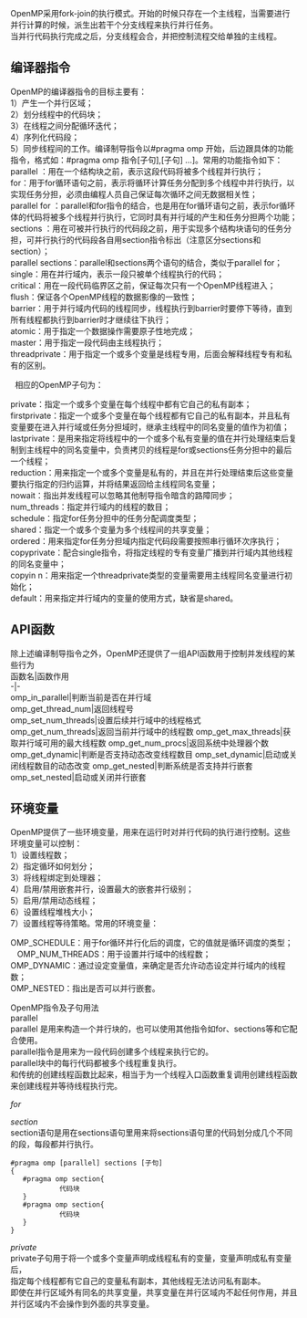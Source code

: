 OpenMP采用fork-join的执行模式。开始的时候只存在一个主线程，当需要进行并行计算的时候，派生出若干个分支线程来执行并行任务。    
当并行代码执行完成之后，分支线程会合，并把控制流程交给单独的主线程。  

## 编译器指令 ##    
OpenMP的编译器指令的目标主要有：  
1）产生一个并行区域；  
2）划分线程中的代码块；  
3）在线程之间分配循环迭代；  
4）序列化代码段；  
5）同步线程间的工作。编译制导指令以#pragma omp 开始，后边跟具体的功能指令，格式如：#pragma omp 指令[子句],[子句] …]。常用的功能指令如下：  
parallel ：用在一个结构块之前，表示这段代码将被多个线程并行执行；  
for：用于for循环语句之前，表示将循环计算任务分配到多个线程中并行执行，以实现任务分担，必须由编程人员自己保证每次循环之间无数据相关性；  
parallel for ：parallel和for指令的结合，也是用在for循环语句之前，表示for循环体的代码将被多个线程并行执行，它同时具有并行域的产生和任务分担两个功能；  
sections ：用在可被并行执行的代码段之前，用于实现多个结构块语句的任务分担，可并行执行的代码段各自用section指令标出（注意区分sections和section）；  
parallel sections：parallel和sections两个语句的结合，类似于parallel for；  
single：用在并行域内，表示一段只被单个线程执行的代码；  
critical：用在一段代码临界区之前，保证每次只有一个OpenMP线程进入；  
flush：保证各个OpenMP线程的数据影像的一致性；  
barrier：用于并行域内代码的线程同步，线程执行到barrier时要停下等待，直到所有线程都执行到barrier时才继续往下执行；  
atomic：用于指定一个数据操作需要原子性地完成；  
master：用于指定一段代码由主线程执行；  
threadprivate：用于指定一个或多个变量是线程专用，后面会解释线程专有和私有的区别。  

 
相应的OpenMP子句为：   


private：指定一个或多个变量在每个线程中都有它自己的私有副本；  
firstprivate：指定一个或多个变量在每个线程都有它自己的私有副本，并且私有变量要在进入并行域或任务分担域时，继承主线程中的同名变量的值作为初值；  
lastprivate：是用来指定将线程中的一个或多个私有变量的值在并行处理结束后复制到主线程中的同名变量中，负责拷贝的线程是for或sections任务分担中的最后一个线程；   
reduction：用来指定一个或多个变量是私有的，并且在并行处理结束后这些变量要执行指定的归约运算，并将结果返回给主线程同名变量；  
nowait：指出并发线程可以忽略其他制导指令暗含的路障同步；  
num_threads：指定并行域内的线程的数目；   
schedule：指定for任务分担中的任务分配调度类型；  
shared：指定一个或多个变量为多个线程间的共享变量；  
ordered：用来指定for任务分担域内指定代码段需要按照串行循环次序执行；  
copyprivate：配合single指令，将指定线程的专有变量广播到并行域内其他线程的同名变量中；  
copyin n：用来指定一个threadprivate类型的变量需要用主线程同名变量进行初始化；  
default：用来指定并行域内的变量的使用方式，缺省是shared。  

## API函数 ##  
除上述编译制导指令之外，OpenMP还提供了一组API函数用于控制并发线程的某些行为   
函数名|函数作用  
-|-  
omp_in_parallel|判断当前是否在并行域    
omp_get_thread_num|返回线程号  
omp_set_num_threads|设置后续并行域中的线程格式  
omp_get_num_threads|返回当前并行域中的线程数
omp_get_max_threads|获取并行域可用的最大线程数
omp_get_num_procs|返回系统中处理器个数
omp_get_dynamic|判断是否支持动态改变线程数目
omp_set_dynamic|启动或关闭线程数目的动态改变
omp_get_nested|判断系统是否支持并行嵌套
omp_set_nested|启动或关闭并行嵌套

## 环境变量 #
 OpenMP提供了一些环境变量，用来在运行时对并行代码的执行进行控制。这些环境变量可以控制：  
 1）设置线程数；  
 2）指定循环如何划分；  
 3）将线程绑定到处理器；  
 4）启用/禁用嵌套并行，设置最大的嵌套并行级别；  
 5）启用/禁用动态线程；  
 6）设置线程堆栈大小；  
 7）设置线程等待策略。常用的环境变量：  

OMP_SCHEDULE：用于for循环并行化后的调度，它的值就是循环调度的类型；    
OMP_NUM_THREADS：用于设置并行域中的线程数；     
OMP_DYNAMIC：通过设定变量值，来确定是否允许动态设定并行域内的线程数；    
OMP_NESTED：指出是否可以并行嵌套。   

OpenMP指令及子句用法  
parallel   
parallel 是用来构造一个并行块的，也可以使用其他指令如for、sections等和它配合使用。  
parallel指令是用来为一段代码创建多个线程来执行它的。  
parallel块中的每行代码都被多个线程重复执行。  
和传统的创建线程函数比起来，相当于为一个线程入口函数重复调用创建线程函数来创建线程并等待线程执行完。  

*for*  

*section*  
section语句是用在sections语句里用来将sections语句里的代码划分成几个不同的段，每段都并行执行。  

    #pragma omp [parallel] sections [子句]
    {
       #pragma omp section{
                代码块
       } 
       #pragma omp section{
                代码块
       } 
    }


*private*  
private子句用于将一个或多个变量声明成线程私有的变量，变量声明成私有变量后，  
指定每个线程都有它自己的变量私有副本，其他线程无法访问私有副本。  
即使在并行区域外有同名的共享变量，共享变量在并行区域内不起任何作用，并且并行区域内不会操作到外面的共享变量。  


